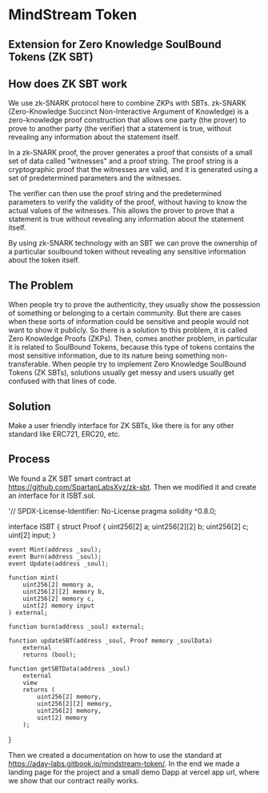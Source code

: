 # MindStream Token
## Extension for Zero Knowledge SoulBound Tokens (ZK SBT)
## How does ZK SBT work
We use zk-SNARK protocol here to combine ZKPs with SBTs. zk-SNARK (Zero-Knowledge Succinct Non-Interactive Argument of Knowledge) is a zero-knowledge proof construction 
that allows one party (the prover) to prove to another party (the verifier) that a statement is true, without revealing any information about the statement itself.

In a zk-SNARK proof, the prover generates a proof that consists of a small set of data called "witnesses" and a proof string. The proof string is a cryptographic proof 
that the witnesses are valid, and it is generated using a set of predetermined parameters and the witnesses.

The verifier can then use the proof string and the predetermined parameters to verify the validity of the proof, without having to know the actual values of the 
witnesses. This allows the prover to prove that a statement is true without revealing any information about the statement itself.

By using zk-SNARK technology with an SBT we can prove the ownership of a particular soulbound token without revealing any sensitive information about the token itself.

## The Problem
When people try to prove the authenticity, they usually show the possession of something or belonging to a certain community. But there are cases when these sorts of 
information could be sensitive and people would not want to show it publicly. So there is a solution to this problem, it is called Zero Knowledge Proofs (ZKPs). Then, 
comes another problem, in particular it is related to SoulBound Tokens, because this type of tokens contains the most sensitive information, due to its nature being 
something non-transferable.
 When people try to implement Zero Knowledge SoulBound Tokens (ZK SBTs), solutions usually get messy and users usually get confused with that lines of code.
 
## Solution
Make a user friendly interface for ZK SBTs, like there is for any other standard like ERC721, ERC20, etc.

## Process
We found a ZK SBT smart contract at https://github.com/SpartanLabsXyz/zk-sbt. Then we modified it and create an interface for it ISBT.sol.

'// SPDX-License-Identifier: No-License
pragma solidity ^0.8.0;


interface ISBT {
    struct Proof {
        uint256[2] a;
        uint256[2][2] b;
        uint256[2] c;
        uint[2] input;
    }

    event Mint(address _soul);
    event Burn(address _soul);
    event Update(address _soul);

    function mint(
        uint256[2] memory a,
        uint256[2][2] memory b,
        uint256[2] memory c,
        uint[2] memory input
    ) external;

    function burn(address _soul) external;

    function updateSBT(address _soul, Proof memory _soulData)
        external
        returns (bool);
    
    function getSBTData(address _soul)
        external
        view
        returns (
            uint256[2] memory,
            uint256[2][2] memory,
            uint256[2] memory,
            uint[2] memory
        );
}

Then we created a documentation on how to use the standard at https://aday-labs.gitbook.io/mindstream-token/. In the end we made a landing page for the project and a 
small demo Dapp at vercel app url, where we show that our contract really works.

